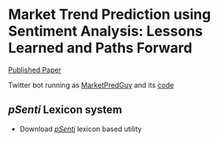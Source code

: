 # Market Trend Prediction using Sentiment Analysis: Lessons Learned and Paths Forward

[Published Paper](wisdom_paper.pdf)

Twitter bot running as [MarketPredGuy](https://twitter.com/MarketPredGuy) and its [code](https://github.com/AndMu/Wikiled.Sentiment)

## *pSenti* Lexicon system

* Download [*pSenti*](https://github.com/AndMu/Wikiled.Sentiment/releases/tag/2.6.55) lexicon based utility

